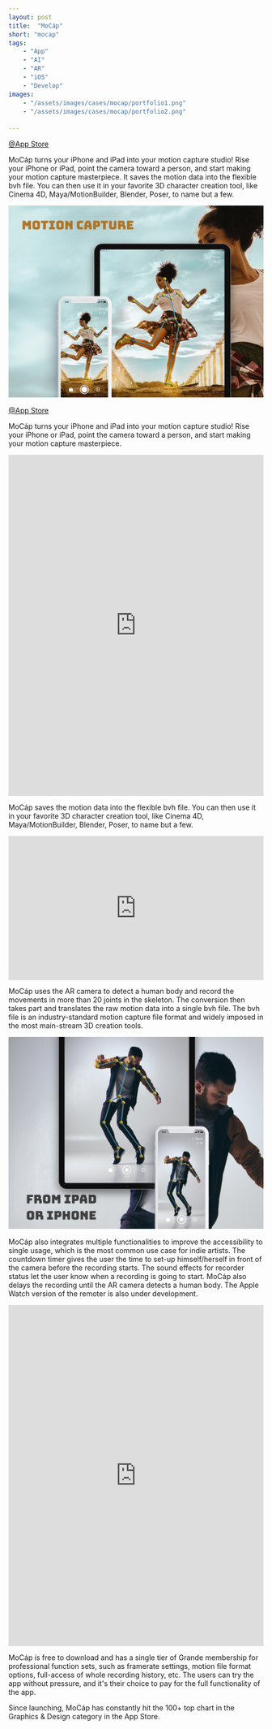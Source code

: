 ```yaml
---
layout: post
title:  "MoCáp"
short: "mocap"
tags:
    - "App"
    - "AI"
    - "AR"
    - "iOS"
    - "Develop"
images: 
    - "/assets/images/cases/mocap/portfolio1.png"
    - "/assets/images/cases/mocap/portfolio2.png"

---
```

[@App Store](https://apps.apple.com/app/mocáp/id1489748818)

<!--summary-->

MoCáp turns your iPhone and iPad into your motion capture studio! Rise your iPhone or iPad, point the camera toward a person, and start making your motion capture masterpiece. It saves the motion data into the flexible bvh file. You can then use it in your favorite 3D character creation tool, like Cinema 4D, Maya/MotionBuilder, Blender, Poser, to name but a few.

<!--more-->
![Your motion capture studio on the go](/assets/images/cases/mocap/portfolio1.png)

[@App Store](https://apps.apple.com/app/mocáp/id1489748818)

MoCáp turns your iPhone and iPad into your motion capture studio! Rise your iPhone or iPad, point the camera toward a person, and start making your motion capture masterpiece.

<div style="padding:133.33% 0 0 0;position:relative;" class="video-embed"><iframe src="https://player.vimeo.com/video/451998115?color=ff0179&title=0&byline=0&portrait=0" style="position:absolute;top:0;left:0;width:100%;height:100%;" frameborder="0" allow="autoplay; fullscreen" allowfullscreen></iframe></div><script src="https://player.vimeo.com/api/player.js"></script>

MoCáp saves the motion data into the flexible bvh file. You can then use it in your favorite 3D character creation tool, like Cinema 4D, Maya/MotionBuilder, Blender, Poser, to name but a few. 

<div style="padding:56.25% 0 0 0;position:relative;" class="video-embed"><iframe src="https://player.vimeo.com/video/452005738?color=ff0179&title=0&byline=0&portrait=0" style="position:absolute;top:0;left:0;width:100%;height:100%;" frameborder="0" allow="autoplay; fullscreen" allowfullscreen></iframe></div><script src="https://player.vimeo.com/api/player.js"></script>

MoCáp uses the AR camera to detect a human body and record the movements in more than 20 joints in the skeleton. The conversion then takes part and translates the raw motion data into a single bvh file. The bvh file is an industry-standard motion capture file format and widely imposed in the most main-stream 3D creation tools.

![Your motion capture studio in iPad or iPhone](/assets/images/cases/mocap/portfolio2.png)

MoCáp also integrates multiple functionalities to improve the accessibility to single usage, which is the most common use case for indie artists. The countdown timer gives the user the time to set-up himself/herself in front of the camera before the recording starts. The sound effects for recorder status let the user know when a recording is going to start. MoCáp also delays the recording until the AR camera detects a human body. The Apple Watch version of the remoter is also under development.

<div style="padding:133.33% 0 0 0;position:relative;" class="video-embed"><iframe src="https://player.vimeo.com/video/451994939?color=ff0179&byline=0&portrait=0" style="position:absolute;top:0;left:0;width:100%;height:100%;" frameborder="0" allow="autoplay; fullscreen" allowfullscreen></iframe></div><script src="https://player.vimeo.com/api/player.js"></script>

MoCáp is free to download and has a single tier of Grande membership for professional function sets, such as framerate settings, motion file format options, full-access of whole recording history, etc. The users can try the app without pressure, and it's their choice to pay for the full functionality of the app.

Since launching, MoCáp has constantly hit the 100+ top chart in the Graphics & Design category in the App Store. 


